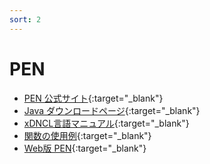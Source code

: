 ```yaml
---
sort: 2
---
```

# PEN

- [PEN 公式サイト](https://www.media.osaka-cu.ac.jp/PEN/#!index.md){:target="_blank"}
- [Java ダウンロードページ](https://www.java.com/ja/){:target="_blank"}
- [xDNCL言語マニュアル](https://pen.moe.hm/#!manual/xdncl.md){:target="_blank"}
- [関数の使用例](http://tsprograming.html.xdomain.jp/prokyoto/PEN/function.html){:target="_blank"}
- [Web版 PEN](http://tsprograming.html.xdomain.jp/prokyoto/WaPEN/){:target="_blank"}